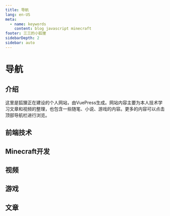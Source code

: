```yaml
---
title: 导航
lang: en-US
meta:
  - name: keywords
    content: blog javascript minecraft
footer: 三三的小狐狸
sidebarDepth: 2
sidebar: auto
---
```

# 导航
## 介绍
这里是狐狸正在建设的个人网站，由VuePress生成。网站内容主要为本人技术学习文章和视频的整理，也包含一些随笔、小说、游戏的内容。更多的内容可以点击顶部导航栏进行浏览。
## 前端技术

## Minecraft开发
## 视频
## 游戏
## 文章